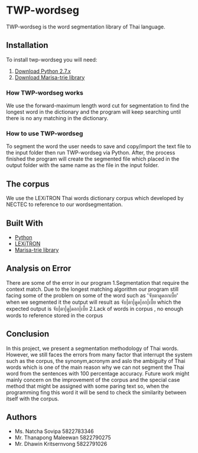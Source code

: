 # TWP-wordseg

TWP-wordseg is the word segmentation library of Thai language.

## Installation

To install twp-wordseg you will need:
  1. [Download Python 2.7.x](https://www.python.org/download/releases/2.7/)
  2. [Download Marisa-trie library](https://pypi.python.org/pypi/marisa-trie)
   

### How TWP-wordseg works

We use the forward-maximum length word cut for segmentation to find the longest word in the dictionary and the program will keep searching until there is no any matching in the dictionary.

### How to use TWP-wordseg

To segment the word the user needs to save and copy/import the text file to the input folder then run TWP-wordseg via Python.
After, the process finished the program will create the segmented file which placed in the output folder with the same name as the file in the input folder. 

### 


## The corpus

We use the LEXiTRON Thai words dictionary corpus which developed by NECTEC to reference to our wordsegmentation.

## Built With

* [Python](https://www.python.org) 
* [LEXiTRON](http://lexitron.nectec.or.th)
* [Marisa-trie library](https://pypi.python.org/pypi/marisa-trie)

## Analysis on Error 

There are some of the error in our program
  1.Segmentation that require the context match. Due to the longest matching algorithm our program still facing some of the problem on some of the word such as 'จับตาดูดอกเบี้ย' when we segmented it the output will result as จับ|ตา|ดูด|อก|เบี้ย which the expected output is จับ|ตา|ดู|ดอก|เบี้ย
  2.Lack of words in corpus , no enough words to reference stored in the corpus
  

## Conclusion

In this project, we present a segmentation methodology of Thai words. However, we still faces the errors from many factor that interrupt  the system such as the corpus, the synonym,acronym and aslo the ambiguity of Thai words which is one of the main reason why we can not segment the Thai word from the sentences with 100 percentage accuracy.
Future work might mainly concern on the improvement of the corpus and the special case method that might be assigned with some paring text so, when the programming fing this word it will be send to check the similarity between itself with the corpus.

## Authors
* Ms. Natcha  Sovipa  5822783346 
* Mr. Thanapong  Maleewan  5822790275
* Mr. Dhawin Kritsernvong  5822791026
